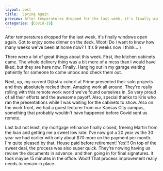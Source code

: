 ```yaml
---
layout: post
title:  Spring Again
preview: After temperatures dropped for the last week, it's finally windows open again. Got to enjoy some dinner on the deck. Woot! Do I want to know how many weeks we've been at home now? ( It's 9 I think... )
categories: [Covid-19]
---
```


After temperatures dropped for the last week, it's finally windows open again. Got to enjoy some dinner on the deck. Woot! Do I want to know how many weeks we've been at home now? ( It's 9 weeks now I think... )

There were a lot of great things about this week. First, the kitchen cabinets came. The whole delivery thing was a bit more of a mess than I would have liked, but they are here now. Finally. Hanging out in my garage waiting patiently for someone to come unbox and check them out. 

Next, up, my current Dijkstra cohort at Prime presented their solo projects and they absolutely rocked them. Amazing work all around. They're really rolling with this remote work world we've found ourselves in. So very proud of all their efforts and the awesome payoff. Also, special thanks to Kris who ran the presentations while I was waiting for the cabinets to show. Also on the work front, we had a guest lecturer from our Kansas City campus, something that probably wouldn't have happened before Covid sent us remote. 

Last but not least, my mortgage refinance finally closed, freeing Martin from the loan and getting me a sweet low rate. I've now got a 20 year vs the 30 year we had earlier with only about $70 more on the payment per month. I'm quite pleased by that. House paid before retirement! Yes!!! On top of the sweet deal, the process was also super quick. They're nowing having us review the documents in advance, and then going in for final signatures. It took maybe 15 minutes in the office. Woot! That process improvement really needs to remain in place. 